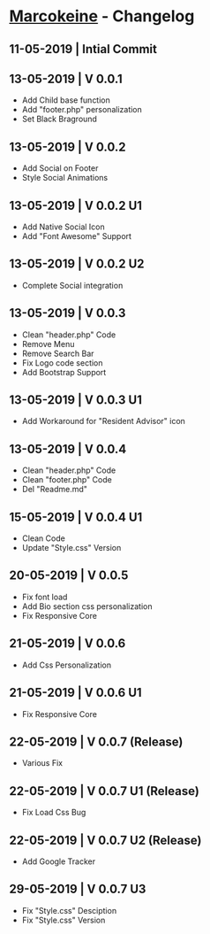 # [Marcokeine](https://www.marcokeine.com) - Changelog

## 11-05-2019 | Intial Commit

## 13-05-2019 | V 0.0.1
- Add Child base function
- Add "footer.php" personalization
- Set Black Braground

## 13-05-2019 | V 0.0.2
- Add Social on Footer
- Style Social Animations

## 13-05-2019 | V 0.0.2 U1
- Add Native Social Icon
- Add "Font Awesome" Support

## 13-05-2019 | V 0.0.2 U2
- Complete Social integration

## 13-05-2019 | V 0.0.3
- Clean "header.php" Code
- Remove Menu
- Remove Search Bar
- Fix Logo code section
- Add Bootstrap Support

## 13-05-2019 | V 0.0.3 U1
- Add Workaround for "Resident Advisor" icon

## 13-05-2019 | V 0.0.4
- Clean "header.php" Code
- Clean "footer.php" Code
- Del "Readme.md"

## 15-05-2019 | V 0.0.4 U1
- Clean Code
- Update "Style.css" Version

## 20-05-2019 | V 0.0.5
- Fix font load
- Add Bio section css personalization
- Fix Responsive Core

## 21-05-2019 | V 0.0.6
- Add Css Personalization

## 21-05-2019 | V 0.0.6 U1
- Fix Responsive Core

## 22-05-2019 | V 0.0.7 (Release)
- Various Fix

## 22-05-2019 | V 0.0.7 U1 (Release)
- Fix Load Css Bug

## 22-05-2019 | V 0.0.7 U2 (Release)
- Add Google Tracker

## 29-05-2019 | V 0.0.7 U3
- Fix "Style.css" Desciption
- Fix "Style.css" Version